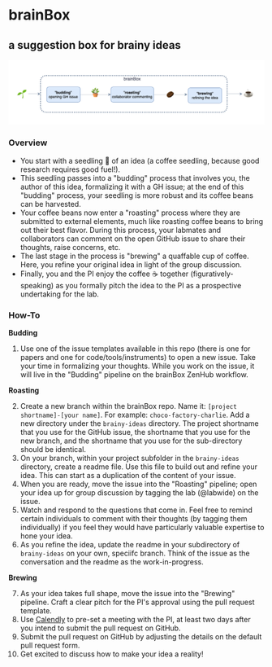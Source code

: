 # brainBox
## a suggestion box for brainy ideas

![brainBox-diagram](https://github.com/NDCLab/brainBox/blob/main/brainBox-diagram.png)

### Overview

* You start with a seedling :seedling: of an idea (a coffee seedling, because good research requires good fuel!).
* This seedling passes into a "budding" process that involves you, the author of this idea, formalizing it with a GH issue; at the end of this "budding" process, your seedling is more robust and its coffee beans can be harvested.
* Your coffee beans now enter a "roasting" process where they are submitted to external elements, much like roasting coffee beans to bring out their best flavor. During this process, your labmates and collaborators can comment on the open GitHub issue to share their thoughts, raise concerns, etc.
* The last stage in the process is "brewing" a quaffable cup of coffee. Here, you refine your original idea in light of the group discussion.
* Finally, you and the PI enjoy the coffee :coffee: together (figuratively-speaking) as you formally pitch the idea to the PI as a prospective undertaking for the lab.

### How-To

**Budding**

1. Use one of the issue templates available in this repo (there is one for papers and one for code/tools/instruments) to open a new issue. Take your time in formalizing your thoughts. While you work on the issue, it will live in the "Budding" pipeline on the brainBox ZenHub workflow.

**Roasting**

2. Create a new branch within the brainBox repo. Name it: `[project shortname]-[your name]`. For example: `choco-factory-charlie`. Add a new directory under the `brainy-ideas` directory. The project shortname that you use for the GitHub issue, the shortname that you use for the new branch, and the shortname that you use for the sub-directory should be identical.
3. On your branch, within your project subfolder in the `brainy-ideas` directory, create a readme file. Use this file to build out and refine your idea.  This can start as a duplication of the content of your issue. 
4. When you are ready, move the issue into the "Roasting" pipeline; open your idea up for group discussion by tagging the lab (@labwide) on the issue.
5. Watch and respond to the questions that come in. Feel free to remind certain individuals to comment with their thoughts (by tagging them individually) if you feel they would have particularly valuable expertise to hone your idea.
6. As you refine the idea, update the readme in your subdirectory of `brainy-ideas` on your own, speciifc branch. Think of the issue as the conversation and the readme as the work-in-progress.

**Brewing**

7. As your idea takes full shape, move the issue into the "Brewing" pipeline. Craft a clear pitch for the PI's approval using the pull request template.
8. Use [Calendly](https://calendly.com/gbuzzell/30-minute-meeting) to pre-set a meeting with the PI, at least two days after you intend to submit the pull request on GitHub.
9. Submit the pull request on GitHub by adjusting the details on the default pull request form.
10. Get excited to discuss how to make your idea a reality!
